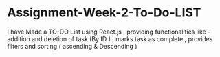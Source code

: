 # Assignment-Week-2-To-Do-LIST
I have Made a TO-DO List using React.js , providing functionalities like -addition and deletion of task (By ID ) , marks task as complete , provides filters and sorting ( ascending &amp; Descending )

